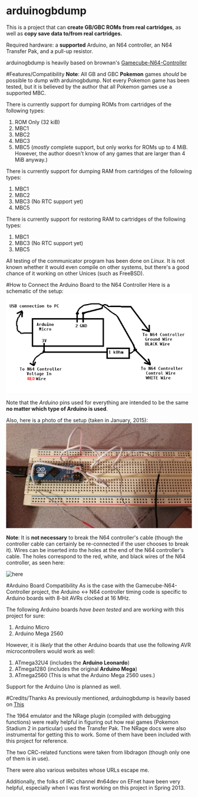 arduinogbdump
=============

This is a project that can **create GB/GBC ROMs from real cartridges**, as
well as **copy save data to/from real cartridges.**

Required hardware:  a **supported** Arduino, an N64 controller, an N64
Transfer Pak, and a pull-up resistor.


arduinogbdump is heavily based on brownan's [Gamecube-N64-Controller](https://github.com/brownan/Gamecube-N64-Controller)



#Features/Compatibility
**Note**:  All GB and GBC **Pokemon** games *should* be possible to dump
with arduinogbdump.  Not every Pokemon game has been tested, but it is
believed by the author that all Pokemon games use a supported MBC.

There is currently support for dumping ROMs from cartridges of the
following types:
  1.  ROM Only (32 kiB)
  2.  MBC1
  3.  MBC2
  4.  MBC3
  5.  MBC5 (*mostly* complete support, but only works for ROMs up to 4 MiB.
  However, the author doesn't know of any games that are larger than 4 MiB
  anyway.)


There is currently support for dumping RAM from cartridges of the following
types:
  1.  MBC1
  2.  MBC2
  3.  MBC3 (No RTC support yet)
  4.  MBC5


There is currently support for restoring RAM to cartridges of the following
types:
  1.  MBC1
  2.  MBC3 (No RTC support yet)
  3.  MBC5


All testing of the communicator program has been done on *Linux*.  It is not
known whether it would even compile on other systems, but there's a good
chance of it working on other Unices (such as FreeBSD).


#How to Connect the Arduino Board to the N64 Controller
Here is a schematic of the setup:  
![schematic.png](schematic.png)

Note that the *Arduino* pins used for everything are intended to be the
same **no matter which type of Arduino is used**.

Also, here is a photo of the setup (taken in January, 2015):
![setup.jpg](setup.jpg)

**Note**:  It is **not necessary** to break the N64
controller's cable (though the controller cable can certainly be
re-connected if the user chooses to break it).  Wires can be inserted into
the holes at the end of the N64 controller's cable.  The holes correspond
to the red, white, and black wires of the N64 controller, as seen here:  

![here](http://s.hswstatic.com/gif/n64-pinout.gif)


#Arduino Board Compatibility
As is the case with the Gamecube-N64-Controller project, the Arduino <->
N64 controller timing code is specific to Arduino boards with 8-bit AVRs
clocked at 16 MHz.

The following Arduino boards *have been tested* and are working with this
project for sure:
  1.  Arduino Micro
  2.  Arduino Mega 2560

However, it is *likely* that the other Arduino boards that use the following
AVR microcontrollers would work as well:
  1.  ATmega32U4 (includes the **Arduino Leonardo**)
  2.  ATmega1280 (includes the original **Arduino Mega**)
  3.  ATmega2560 (This is what the Arduino Mega 2560 uses.)

Support for the Arduino Uno is planned as well.

#Credits/Thanks
As previously mentioned, arduinogbdump is heavily based on [This](https://github.com/brownan/Gamecube-N64-Controller)

The 1964 emulator and the NRage plugin (compiled with debugging functions)
were really helpful in figuring out how real games (Pokemon Stadium 2 in
particular) used the Transfer Pak.  The NRage docs were also instrumental
for getting this to work.  Some of them have been included with this
project for reference.

The two CRC-related functions were taken from libdragon (though only one of
them is in use).

There were also various websites whose URLs escape me.

Additionally, the folks of IRC channel #n64dev on EFnet have been very
helpful, especially when I was first working on this project in Spring
2013.


